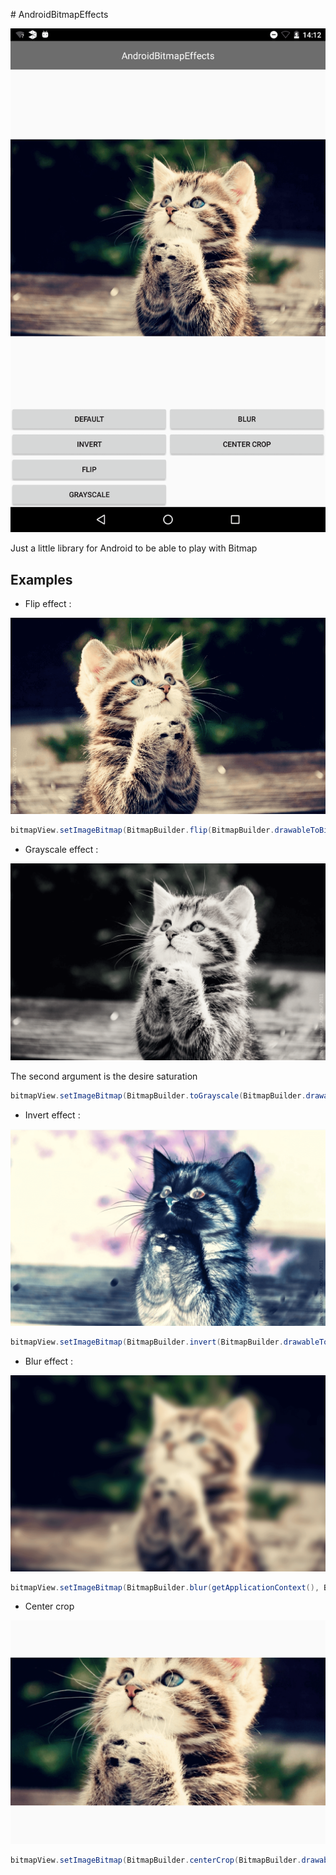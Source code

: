 # AndroidBitmapEffects

![Application view](https://github.com/1ud0v1c/AndroidBitmapEffects/raw/master/screenshots/application.png "")

Just a little library for Android to be able to play with Bitmap 

## Examples 

- Flip effect :

![Flip effect](https://github.com/1ud0v1c/AndroidBitmapEffects/raw/master/screenshots/flip.png "")

```java
bitmapView.setImageBitmap(BitmapBuilder.flip(BitmapBuilder.drawableToBitmap(bitmapView.getDrawable())));
```

- Grayscale effect :

![Grayscale effect](https://github.com/1ud0v1c/AndroidBitmapEffects/raw/master/screenshots/grayscale.png "")

The second argument is the desire saturation

```java
bitmapView.setImageBitmap(BitmapBuilder.toGrayscale(BitmapBuilder.drawableToBitmap(bitmapView.getDrawable()), 0.2f));
```

- Invert effect :

![Invert effect](https://github.com/1ud0v1c/AndroidBitmapEffects/raw/master/screenshots/invert.png "")

```java
bitmapView.setImageBitmap(BitmapBuilder.invert(BitmapBuilder.drawableToBitmap(bitmapView.getDrawable())));
```

- Blur effect : 

![Blur effect](https://github.com/1ud0v1c/AndroidBitmapEffects/raw/master/screenshots/blur.png "")

```java
bitmapView.setImageBitmap(BitmapBuilder.blur(getApplicationContext(), BitmapBuilder.drawableToBitmap(bitmapView.getDrawable())));
```

- Center crop

![Center crop](https://github.com/1ud0v1c/AndroidBitmapEffects/raw/master/screenshots/cropcenter.png "")

```java
bitmapView.setImageBitmap(BitmapBuilder.centerCrop(BitmapBuilder.drawableToBitmap(bitmapView.getDrawable())));
```

